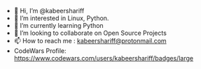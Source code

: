 - 👋 Hi, I’m @kabeershariff
- 👀 I’m interested in Linux, Python.
- 🌱 I’m currently learning Python
- 💞️ I’m looking to collaborate on Open Source Projects
- 📫 How to reach me : kabeershariff@protonmail.com
-   CodeWars Profile: https://www.codewars.com/users/kabeershariff/badges/large
<!---
kabeershariff/kabeershariff is a ✨ special ✨ repository because its `README.md` (this file) appears on your GitHub profile.
You can click the Preview link to take a look at your changes.
--->
